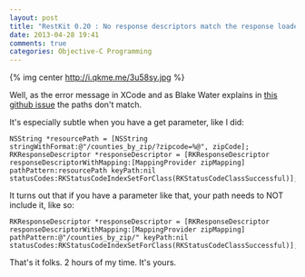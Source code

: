 ```yaml
---
layout: post
title: "RestKit 0.20 : No response descriptors match the response loaded"
date: 2013-04-28 19:41
comments: true
categories: Objective-C Programming
---
```


{% img center http://i.qkme.me/3u58sy.jpg %}

Well, as the error message in XCode and as Blake Water explains in [this github issue](https://github.com/RestKit/RestKit/issues/1060) the paths don't match.

It's especially subtle when you have a get parameter, like I did:

```objc
NSString *resourcePath = [NSString stringWithFormat:@"/counties_by_zip/?zipcode=%@", zipCode];
RKResponseDescriptor *responseDescriptor = [RKResponseDescriptor responseDescriptorWithMapping:[MappingProvider zipMapping] pathPattern:resourcePath keyPath:nil statusCodes:RKStatusCodeIndexSetForClass(RKStatusCodeClassSuccessful)];
```

 It turns out that if you have a parameter like that, your path
 needs to NOT include it, like so:

```objc
RKResponseDescriptor *responseDescriptor = [RKResponseDescriptor responseDescriptorWithMapping:[MappingProvider zipMapping] pathPattern:@"/counties_by_zip/" keyPath:nil statusCodes:RKStatusCodeIndexSetForClass(RKStatusCodeClassSuccessful)]; 
```

 That's it folks. 2 hours of my time. It's yours.
